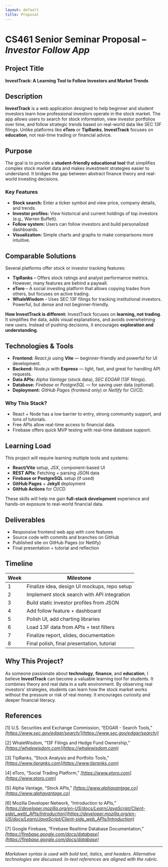 ```yaml
---
layout: default
title: Proposal
---
```


# CS461 Senior Seminar Proposal – *Investor Follow App*

## Project Title

**InvestTrack: A Learning Tool to Follow Investors and Market Trends**

## Description

**InvestTrack** is a web application designed to help beginner and student investors learn how professional investors operate in the stock market. The app allows users to search for stock information, view investor portfolios over time, and follow strategic trends based on real-world data like SEC 13F filings. Unlike platforms like **eToro** or **TipRanks**, **InvestTrack** focuses on **education**, not real-time trading or financial advice.

## Purpose

The goal is to provide a **student-friendly educational tool** that simplifies complex stock market data and makes investment strategies easier to understand. It bridges the gap between abstract finance theory and real-world investing decisions.

### Key Features

* **Stock search:** Enter a ticker symbol and view price, company details, and trends.
* **Investor profiles:** View historical and current holdings of top investors (e.g., Warren Buffett).
* **Follow system:** Users can follow investors and build personalized dashboards.
* **Visualization:** Simple charts and graphs to make comparisons more intuitive.

## Comparable Solutions

Several platforms offer stock or investor tracking features:

* **TipRanks** – Offers stock ratings and analyst performance metrics. However, many features are behind a paywall.
* **eToro** – A social investing platform that allows copying trades from others, but focuses on active trading.
* **WhaleWisdom** – Uses SEC 13F filings for tracking institutional investors. Powerful, but dense and not beginner-friendly.

**How InvestTrack is different:**
InvestTrack focuses on **learning, not trading**. It simplifies the data, adds visual explanations, and avoids overwhelming new users. Instead of pushing decisions, it encourages **exploration and understanding**.

## Technologies & Tools

* **Frontend:** *React.js* using **Vite** — beginner-friendly and powerful for UI development.
* **Backend:** *Node.js* with **Express** — light, fast, and great for handling API requests.
* **Data APIs:** *Alpha Vantage* (stock data), *SEC EDGAR* (13F filings).
* **Database:** *Firebase* or *PostgreSQL* — for saving user data (optional).
* **Deployment:** *GitHub Pages* (frontend only) or *Netlify* for CI/CD.

### Why This Stack?

* React + Node has a low barrier to entry, strong community support, and tons of tutorials.
* Free APIs allow real-time access to financial data.
* Firebase offers quick MVP testing with real-time database support.

## Learning Load

This project will require learning multiple tools and systems:

* **React/Vite** setup, JSX, component-based UI
* **REST APIs**: Fetching + parsing JSON data
* **Firebase or PostgreSQL** setup (if used)
* **GitHub Pages** + **Jekyll** deployment
* **GitHub Actions** for CI/CD

These skills will help me gain **full-stack development** experience and hands-on exposure to real-world financial data.

## Deliverables

* Responsive frontend web app with core features
* Source code with commits and branches on GitHub
* Published site on GitHub Pages (or Netlify)
* Final presentation + tutorial and reflection

## Timeline

| Week | Milestone                                    |
| ---- | -------------------------------------------- |
| 1    | Finalize idea, design UI mockups, repo setup |
| 2    | Implement stock search with API integration  |
| 3    | Build static investor profiles from JSON     |
| 4    | Add follow feature + dashboard               |
| 5    | Polish UI, add charting libraries            |
| 6    | Load 13F data from APIs + test filters       |
| 7    | Finalize report, slides, documentation       |
| 8    | Final polish, final presentation, tutorial   |

## Why This Project?

As someone passionate about **technology**, **finance**, and **education**, I believe **InvestTrack** can become a valuable learning tool for students. It combines theory and real data in a safe environment. By observing real investors’ strategies, students can learn how the stock market works without the pressure or risk of real money. It encourages curiosity and deeper financial literacy.

## References

\[1] U.S. Securities and Exchange Commission, “EDGAR - Search Tools,” *[https://www.sec.gov/edgar/search/](https://www.sec.gov/edgar/search/)*

\[2] WhaleWisdom, “13F Filings and Hedge Fund Ownership,” *[https://whalewisdom.com](https://whalewisdom.com)*

\[3] TipRanks, “Stock Analysis and Portfolio Tools,” *[https://www.tipranks.com](https://www.tipranks.com)*

\[4] eToro, “Social Trading Platform,” *[https://www.etoro.com](https://www.etoro.com)*

\[5] Alpha Vantage, “Stock APIs,” *[https://www.alphavantage.co](https://www.alphavantage.co)*

\[6] Mozilla Developer Network, “Introduction to APIs,” *[https://developer.mozilla.org/en-US/docs/Learn/JavaScript/Client-side\_web\_APIs/Introduction](https://developer.mozilla.org/en-US/docs/Learn/JavaScript/Client-side_web_APIs/Introduction)*

\[7] Google Firebase, “Firebase Realtime Database Documentation,” *[https://firebase.google.com/docs/database](https://firebase.google.com/docs/database)*

---

*Markdown syntax is used with bold text, italics, and headers. Alternative technologies are discussed. In-text references are aligned with the rubric.*

